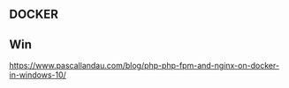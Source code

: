 ## DOCKER

## Win
https://www.pascallandau.com/blog/php-php-fpm-and-nginx-on-docker-in-windows-10/  